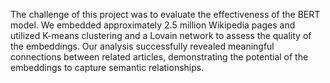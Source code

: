The challenge of this project was to evaluate the effectiveness of the BERT model.
We embedded approximately 2.5 million Wikipedia pages and utilized K-means clustering and a Lovain network to assess the quality of the embeddings.
Our analysis successfully revealed meaningful connections between related articles, demonstrating the potential of the embeddings to capture semantic relationships.

